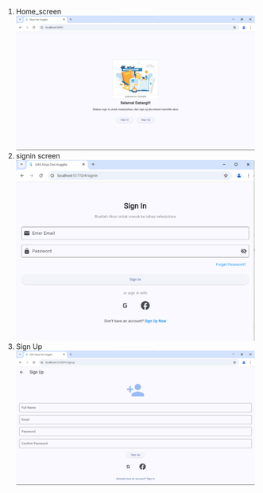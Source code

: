 1. Home_screen
![alt text]({5B5DCAE3-9CFF-46DE-81B5-39CAA7897EE9}.png)
2. signin screen
![alt text](image.png)
3. Sign Up
![alt text]({090054D4-3DC6-48C6-ACB3-D92ED8AA61ED}.png)